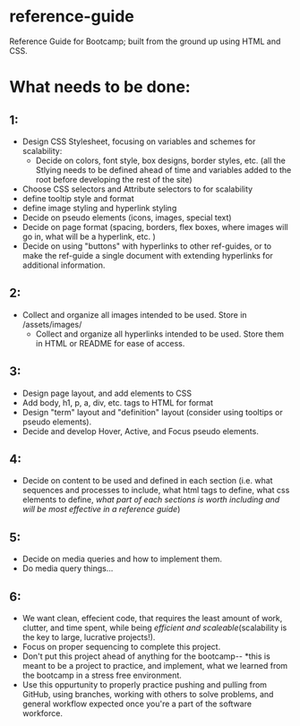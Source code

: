 # reference-guide
Reference Guide for Bootcamp; built from the ground up using HTML and CSS.

# What needs to be done:
## 1:
- Design CSS Stylesheet, focusing on variables and schemes for scalability:
    - Decide on colors, font style, box designs, border styles, etc. (all the Stlying needs to be defined ahead of time and variables added to the root before developing the rest of the site)
- Choose CSS selectors and Attribute selectors to for scalability
 - define tooltip style and format
 - define image styling and hyperlink styling
- Decide on pseudo elements (icons, images, special text)
- Decide on page format (spacing, borders, flex boxes, where images will go in, what will be a hyperlink, etc. )
-  Decide on using "buttons" with hyperlinks to other ref-guides, or to make the ref-guide a single document with extending hyperlinks for additional information.

## 2:

- Collect and organize all images intended to be used. Store in /assets/images/
    - Collect and organize all hyperlinks intended to be used. Store them in HTML or README for ease of access.
 
## 3:
- Design page layout, and add elements to CSS
- Add body, h1, p, a, div, etc. tags to HTML for format
- Design "term" layout and "definition" layout (consider using tooltips or pseudo elements).
- Decide and develop Hover, Active, and Focus pseudo elements.

## 4:
- Decide on content to be used and defined in each section (i.e. what sequences and processes to include, what html tags to define, what css elements to define, *what part of each sections is worth including and will be most effective in a reference guide*)


## 5:
- Decide on media queries and how to implement them.
- Do media query things...

## 6:
- We want clean, effecient code, that requires the least amount of work, clutter, and time spent, while being *efficient and scaleable*(scalability is the key to large, lucrative projects!). 
- Focus on proper sequencing to complete this project.
- Don't put this project ahead of anything for the bootcamp-- *this is meant to be a project to practice, and implement, what we learned from the bootcamp in a stress free environment.
- Use this oppurtunity to properly practice pushing and pulling from GitHub, using branches, working with others to solve problems, and general workflow expected once you're a part of the software workforce.